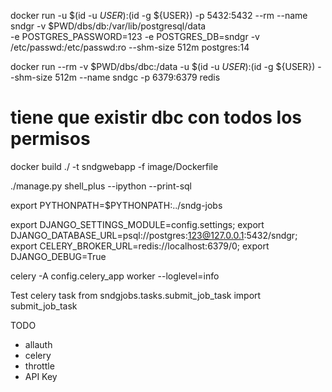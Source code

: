 docker run -u $(id -u ${USER}):$(id -g ${USER}) -p 5432:5432 --rm --name sndgr -v $PWD/dbs/db:/var/lib/postgresql/data \
    -e POSTGRES_PASSWORD=123 -e POSTGRES_DB=sndgr  -v /etc/passwd:/etc/passwd:ro --shm-size 512m postgres:14

docker run --rm -v $PWD/dbs/dbc:/data -u $(id -u ${USER}):$(id -g ${USER}) --shm-size 512m --name sndgc -p 6379:6379 redis
# tiene que existir dbc con todos los permisos

docker build ./ -t sndgwebapp -f image/Dockerfile


./manage.py shell_plus --ipython --print-sql

export PYTHONPATH=$PYTHONPATH:../sndg-jobs

export DJANGO_SETTINGS_MODULE=config.settings;
export DJANGO_DATABASE_URL=psql://postgres:123@127.0.0.1:5432/sndgr;
export CELERY_BROKER_URL=redis://localhost:6379/0;
export DJANGO_DEBUG=True


celery -A config.celery_app worker --loglevel=info


Test celery task
from sndgjobs.tasks.submit_job_task import submit_job_task


TODO
 - allauth
 - celery
 - throttle
 - API Key